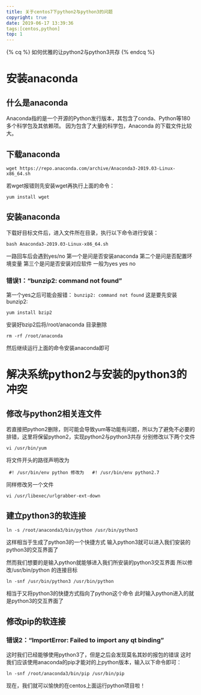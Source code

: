 ```yaml
---
title: 关于centos7下python2与python3的问题
copyright: true
date: 2019-06-17 13:39:36
tags:[centos,python]
top: 1
---
```


{% cq %}
如何优雅的让python2与python3共存
{% endcq %}
<!--more-->

# 安装anaconda
## 什么是anaconda
Anaconda指的是一个开源的Python发行版本，其包含了conda、Python等180多个科学包及其依赖项。  因为包含了大量的科学包，Anaconda 的下载文件比较大。

## 下载anaconda
```
wget https://repo.anaconda.com/archive/Anaconda3-2019.03-Linux-x86_64.sh
```
若wget报错则先安装wget再执行上面的命令：

    yum install wget
  ## 安装anaconda
下载好目标文件后，进入文件所在目录，执行以下命令进行安装：

    bash Anaconda3-2019.03-Linux-x86_64.sh

一路回车后会遇到yes/no
第一个是问是否安装anaconda
第二个是问是否配置环境变量
第三个是问是否安装对应软件
一般为yes yes no
### 错误1：“bunzip2: command not found”
第一个yes之后可能会报错：
`bunzip2: command not found`
这是要先安装bunzip2:

    yum install bzip2
安装好bzip2后将/root/anaconda 目录删除

    rm -rf /root/anaconda

然后继续运行上面的命令安装anaconda即可

# 解决系统python2与安装的python3的冲突
## 修改与python2相关连文件
若直接把python2删除，则可能会导致yum等功能有问题，所以为了避免不必要的排错，这里将保留python2，实现python2与python3共存
分别修改以下两个文件

    vi /usr/bin/yum 
将文件开头的路径声明改为

     #! /usr/bin/env python 修改为   #! /usr/bin/env python2.7
同样修改另一个文件

    vi /usr/libexec/urlgrabber-ext-down
    

## 建立python3的软连接

    ln -s /root/anaconda3/bin/python /usr/bin/python3

这样相当于生成了python3的一个快捷方式
输入python3就可以进入我们安装的python3的交互界面了

然而我们想要的是输入python就能够进入我们所安装的python3交互界面
所以修改/usr/bin/python 的连接目标

    ln -snf /usr/bin/python3 /usr/bin/python

相当于又将python3的快捷方式指向了python这个命令
此时输入python进入的就是python3的交互界面了

## 修改pip的软连接
### 错误2：“ImportError: Failed to import any qt binding”
这时我们已经能够使用python3了，但是之后会发现莫名其妙的报包的错误
这时我们应该使用anaconda的pip才能对的上python版本，输入以下命令即可：

    ln -snf /root/anaconda3/bin/pip /usr/bin/pip


现在，我们就可以愉快的在centos上面运行python项目啦！
